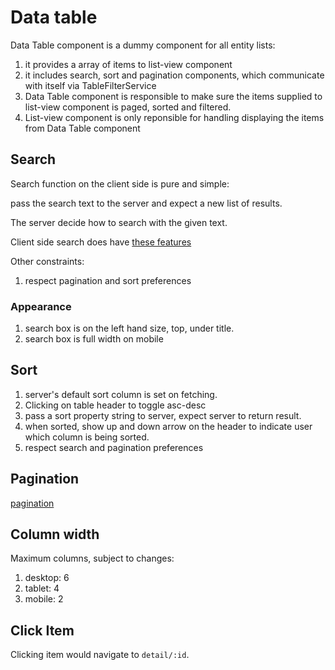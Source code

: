 # Data table

Data Table component is a dummy component for all entity lists:
1. it provides a array of items to list-view component
1. it includes search, sort and pagination components, which communicate with itself via TableFilterService
1. Data Table component is responsible to make sure the items supplied to list-view component is paged, sorted and filtered.
1. List-view component is only reponsible for handling displaying the items from Data Table component

## Search

Search function on the client side is pure and simple: 

pass the search text to the server and expect a new list of results.

The server decide how to search with the given text.

Client side search does have [these features](../form/search/search.md)

Other constraints:
1. respect pagination and sort preferences

### Appearance

1. search box is on the left hand size, top, under title.
1. search box is full width on mobile
 
## Sort
1. server's default sort column is set on fetching.
1. Clicking on table header to toggle asc-desc
1. pass a sort property string to server, expect server to return result.
1. when sorted, show up and down arrow on the header to indicate user which column is being sorted. 
1. respect search and pagination preferences

## Pagination

[pagination](./pagination/pagination.md)

## Column width

Maximum columns, subject to changes:
1. desktop: 6
1. tablet: 4
1. mobile: 2

## Click Item

Clicking item would navigate to `detail/:id`.

